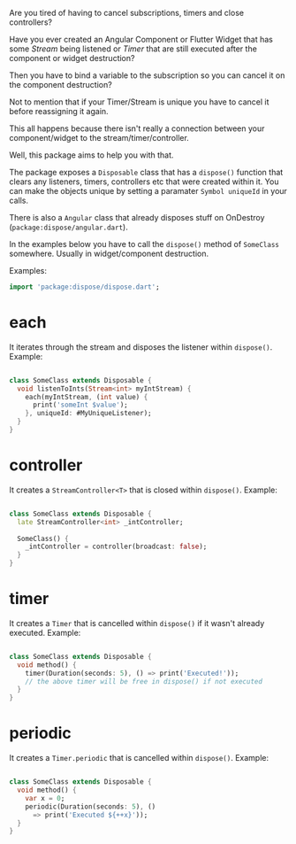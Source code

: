 Are you tired of having to cancel subscriptions, timers and close controllers?  

Have you ever created an Angular Component or Flutter Widget that has some *Stream* being listened or *Timer* that are still executed after the component or widget destruction?   

Then you have to bind a variable to the subscription so you can cancel it on the component destruction?   

Not to mention that if your Timer/Stream is unique you have to cancel it before reassigning it again.

This all happens because there isn't really a connection between your component/widget to the stream/timer/controller. 

Well, this package aims to help you with that.

The package exposes a ```Disposable``` class that has a ```dispose()``` function that clears any listeners, timers, controllers etc that were created within it. You can make the objects unique by setting a paramater ```Symbol uniqueId``` in your calls.
  
There is also a ```Angular``` class that already disposes stuff on OnDestroy (```package:dispose/angular.dart```).

In the examples below you have to call the ```dispose()``` method of ```SomeClass``` somewhere. Usually in widget/component destruction.

Examples:

```dart
import 'package:dispose/dispose.dart';
```
  
# each
It iterates through the stream and disposes the listener within ```dispose()```.
Example: 
```dart

class SomeClass extends Disposable {
  void listenToInts(Stream<int> myIntStream) {
    each(myIntStream, (int value) {
      print('someInt $value');
    }, uniqueId: #MyUniqueListener);
  }
}
```
# controller
It creates a ```StreamController<T>```  that is closed within  ```dispose()```.
Example: 
```dart

class SomeClass extends Disposable {
  late StreamController<int> _intController;
  
  SomeClass() {
    _intController = controller(broadcast: false);
  }
}
```
# timer
It creates a ```Timer```  that is cancelled within  ```dispose()``` if it wasn't already executed.
Example: 
```dart

class SomeClass extends Disposable {
  void method() {
    timer(Duration(seconds: 5), () => print('Executed!'));
    // the above timer will be free in dispose() if not executed
  }
}
```
# periodic
It creates a ```Timer.periodic```  that is cancelled within  ```dispose()```.
Example: 
```dart

class SomeClass extends Disposable {
  void method() {
    var x = 0;
    periodic(Duration(seconds: 5), () 
      => print('Executed ${++x}'));
  }
}
```